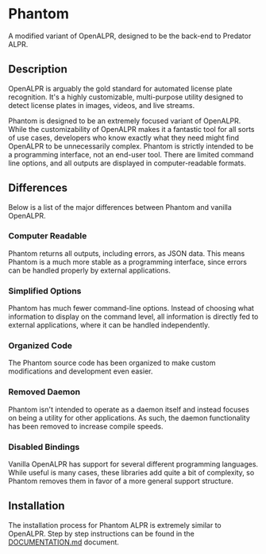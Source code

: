 # Phantom

A modified variant of OpenALPR, designed to be the back-end to Predator ALPR.


## Description

OpenALPR is arguably the gold standard for automated license plate recognition. It's a highly customizable, multi-purpose utility designed to detect license plates in images, videos, and live streams.

Phantom is designed to be an extremely focused variant of OpenALPR. While the customizability of OpenALPR makes it a fantastic tool for all sorts of use cases, developers who know exactly what they need might find OpenALPR to be unnecessarily complex. Phantom is strictly intended to be a programming interface, not an end-user tool. There are limited command line options, and all outputs are displayed in computer-readable formats.


## Differences

Below is a list of the major differences between Phantom and vanilla OpenALPR.

### Computer Readable

Phantom returns all outputs, including errors, as JSON data. This means Phantom is a much more stable as a programming interface, since errors can be handled properly by external applications.

### Simplified Options

Phantom has much fewer command-line options. Instead of choosing what information to display on the command level, all information is directly fed to external applications, where it can be handled independently.

### Organized Code

The Phantom source code has been organized to make custom modifications and development even easier.

### Removed Daemon

Phantom isn't intended to operate as a daemon itself and instead focuses on being a utility for other applications. As such, the daemon functionality has been removed to increase compile speeds.

### Disabled Bindings

Vanilla OpenALPR has support for several different programming languages. While useful is many cases, these libraries add quite a bit of complexity, so Phantom removes them in favor of a more general support structure.


## Installation

The installation process for Phantom ALPR is extremely similar to OpenALPR. Step by step instructions can be found in the [DOCUMENTATION.md](DOCUMENTATION.md) document.
